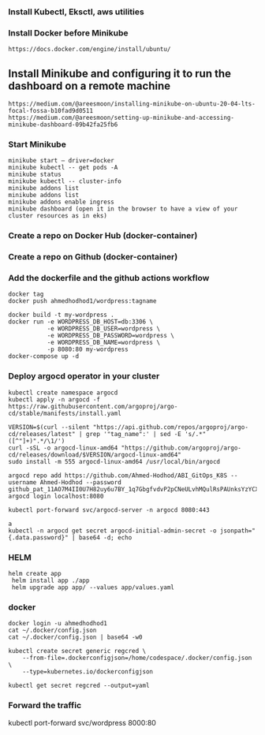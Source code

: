 ### Install Kubectl, Eksctl, aws utilities 

### Install Docker before Minikube 
```
https://docs.docker.com/engine/install/ubuntu/
```

## Install Minikube  and configuring it to run the dashboard on a remote machine 
``` 
https://medium.com/@areesmoon/installing-minikube-on-ubuntu-20-04-lts-focal-fossa-b10fad9d0511
https://medium.com/@areesmoon/setting-up-minikube-and-accessing-minikube-dashboard-09b42fa25fb6

```


### Start Minikube 
```
minikube start — driver=docker
minikube kubectl -- get pods -A
minikube status
minikube kubectl -- cluster-info 
minikube addons list
minikube addons list
minikube addons enable ingress
minikube dashboard (open it in the browser to have a view of your cluster resources as in eks)

```


### Create a repo on Docker Hub (docker-container)
### Create a repo on Github (docker-container)



### Add the dockerfile and the github actions workflow 
```
docker tag 
docker push ahmedhodhod1/wordpress:tagname

docker build -t my-wordpress .
docker run -e WORDPRESS_DB_HOST=db:3306 \
           -e WORDPRESS_DB_USER=wordpress \
           -e WORDPRESS_DB_PASSWORD=wordpress \
           -e WORDPRESS_DB_NAME=wordpress \
           -p 8080:80 my-wordpress
docker-compose up -d

```

### Deploy argocd operator in your cluster 
```
kubectl create namespace argocd
kubectl apply -n argocd -f https://raw.githubusercontent.com/argoproj/argo-cd/stable/manifests/install.yaml

VERSION=$(curl --silent "https://api.github.com/repos/argoproj/argo-cd/releases/latest" | grep '"tag_name":' | sed -E 's/.*"([^"]+)".*/\1/')
curl -sSL -o argocd-linux-amd64 "https://github.com/argoproj/argo-cd/releases/download/$VERSION/argocd-linux-amd64"
sudo install -m 555 argocd-linux-amd64 /usr/local/bin/argocd

argocd repo add https://github.com/Ahmed-Hodhod/ABI_GitOps_K8S --username Ahmed-Hodhod --password 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
argocd login localhost:8080

kubectl port-forward svc/argocd-server -n argocd 8080:443

a
kubectl -n argocd get secret argocd-initial-admin-secret -o jsonpath="{.data.password}" | base64 -d; echo

```



### HELM 
```
helm create app
 helm install app ./app
 helm upgrade app app/ --values app/values.yaml
```


### docker

```
docker login -u ahmedhodhod1
cat ~/.docker/config.json
cat ~/.docker/config.json | base64 -w0   

kubectl create secret generic regcred \
    --from-file=.dockerconfigjson=/home/codespace/.docker/config.json \
    --type=kubernetes.io/dockerconfigjson

kubectl get secret regcred --output=yaml
```


### Forward the traffic 

kubectl port-forward svc/wordpress 8000:80